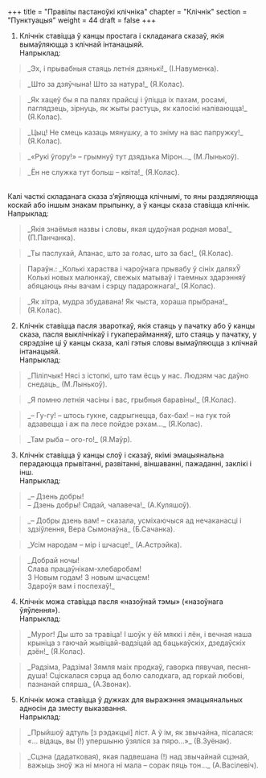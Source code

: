 +++
title = "Правілы пастаноўкі клічніка"
chapter = "Клічнік"
section = "Пунктуацыя"
weight = 44
draft = false
+++

1. Клічнік ставіцца ў канцы простага і складанага сказаў, якія вымаўляюцца з клічнай інтанацыяй.
<br>Напрыклад:
<blockquote>_Эх, і прывабныя стаяць летнія дзянькі!_ (І.Навуменка).</blockquote>
<blockquote>_Што за дзяўчына! Што за натура!_ (Я.Колас).</blockquote>
<blockquote>_Як хацеў бы я па палях прайсці і ўпіцца іх пахам, росамі, паглядзець, зірнуць, як жыты растуць, як калосікі наліваюцца!_ (Я.Колас).</blockquote>
<blockquote>_Цыц! Не смець казаць мянушку, а то зніму на вас папружку!_ (Я.Колас).</blockquote>
<blockquote>_«Рукі ўгору!» – грымнуў тут дзядзька Мірон..._ (М.Лынькоў).</blockquote>
<blockquote>_Ён не служка тут больш – квіта!_ (Я.Колас).</blockquote>
<br>Калі часткі складанага сказа з’яўляюцца клічнымі, то яны раздзяляюцца коскай або іншым знакам прыпынку, а ў канцы сказа ставіцца клічнік.
<br>Напрыклад:
<blockquote>_Якія знаёмыя назвы і словы, якая цудоўная родная мова!_ (П.Панчанка).</blockquote>
<blockquote>_Ты паслухай, Апанас, што за голас, што за бас!_ (Я.Колас).</blockquote>
<blockquote>Параўн.: _Колькі хараства і чароўнага прывабу ў сініх даляхЎ Колькі новых малюнкаў, свежых матываў і таемных здарэнняў абяцаюць яны вачам і сэрцу падарожнага!_ (Я.Колас).</blockquote>
<blockquote>_Як хітра, мудра збудавана! Як чыста, хораша прыбрана!_ (Я.Колас).</blockquote>

2. Клічнік ставіцца пасля звароткаў, якія стаяць у пачатку або ў канцы сказа, пасля выклічнікаў і гукаперайманняў, што стаяць у пачатку, у сярэдзіне ці ў канцы сказа, калі гэтыя словы вымаўляюцца з клічнай інтанацыяй.
<br>Напрыклад:
<blockquote>_Піліпчык! Нясі з істопкі, што там ёсць у нас. Людзям час даўно снедаць_ (М.Лынькоў).</blockquote>
<blockquote>_Я помню летнія часіны і вас, грыбныя баравіны!_ (Я.Колас).</blockquote>
<blockquote>_– Гу-гу! – штось гукне, садрыгнецца, бах-бах! – на гук той адзавецца і аж па лесе пойдзе рэхам..._ (Я.Колас).</blockquote>
<blockquote>_Там рыба – ого-го!_ (Я.Маўр).</blockquote>

3. Клічнік ставіцца ў канцы слоў і сказаў, якімі эмацыянальна перадаюцца прывітанні, развітанні, віншаванні, пажаданні, заклікі і інш.
<br>Напрыклад:
<blockquote>_– Дзень добры!<br>– Дзень добры! Сядай, чалавеча!_ (А.Куляшоў).</blockquote>
<blockquote>_– Добры дзень вам! – сказала, усміхаючыся ад нечаканасці і здзіўлення, Вера Сымонаўна_ (Б.Сачанка).</blockquote>
<blockquote>_Усім народам – мір і шчасце!_ (А.Астрэйка).</blockquote>
<blockquote>_Добрай ночы!<br>Слава працаўнікам-хлебаробам!<br>З Новым годам! З новым шчасцем!<br>Здароўя вам і поспехаў!_</blockquote>

4. Клічнік можа ставіцца пасля «назоўнай тэмы» («назоўнага ўяўлення»).
<br>Напрыклад:
<blockquote>_Мурог! Ды што за травіца! І шоўк у ёй мяккі і лён, і вечная наша крыніца з гаючай жывіцай-вадзіцай ад бацькаўскіх, дзедаўскіх дзён!_ (Я.Колас).</blockquote>
<blockquote>_Радзіма, Радзіма! Зямля маіх продкаў, гаворка пявучая, песня-душа! Сціскалася сэрца ад болю салодкага, ад горкай любові, пазнанай спярша_ (А.Звонак).</blockquote>

5. Клічнік можа ставіцца ў дужках для выражэння эмацыянальных адносін да зместу выказвання.
<br>Напрыклад:
<blockquote>_Прыйшоў адтуль [з рэдакцыі] ліст. А ў ім, як звычайна, пісалася: «... відаць, вы (!) упершыню ўзяліся за пяро...»_ (В.Зуёнак).</blockquote>
<blockquote>_Сцэна (дадатковая), якая падвешана (!) над звычайнай сцэнай, важыць зноў жа ні многа ні мала – сорак пяць тон..._ (А.Васілевіч).</blockquote>

